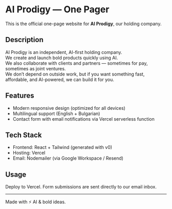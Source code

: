 # AI Prodigy — One Pager

This is the official one-page website for **AI Prodigy**, our holding company.  

## Description
AI Prodigy is an independent, AI-first holding company.  
We create and launch bold products quickly using AI.  
We also collaborate with clients and partners — sometimes for pay, sometimes as joint ventures.  
We don’t depend on outside work, but if you want something fast, affordable, and AI-powered, we can build it for you.  

## Features
- Modern responsive design (optimized for all devices)  
- Multilingual support (English + Bulgarian)  
- Contact form with email notifications via Vercel serverless function  

## Tech Stack
- Frontend: React + Tailwind (generated with v0)  
- Hosting: Vercel  
- Email: Nodemailer (via Google Workspace / Resend)  

## Usage
Deploy to Vercel. Form submissions are sent directly to our email inbox.  

---
Made with ⚡ AI & bold ideas.
